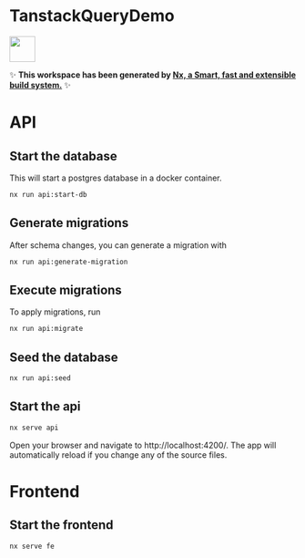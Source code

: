 # TanstackQueryDemo

<a alt="Nx logo" href="https://nx.dev" target="_blank" rel="noreferrer"><img src="https://raw.githubusercontent.com/nrwl/nx/master/images/nx-logo.png" width="45"></a>

✨ **This workspace has been generated by [Nx, a Smart, fast and extensible build system.](https://nx.dev)** ✨

# API

## Start the database

This will start a postgres database in a docker container.

```bash
nx run api:start-db
```

## Generate migrations

After schema changes, you can generate a migration with

```bash
nx run api:generate-migration
```

## Execute migrations

To apply migrations, run

```bash
nx run api:migrate
```

## Seed the database

```bash
nx run api:seed
```

## Start the api

```bash
nx serve api
```

Open your browser and navigate to http://localhost:4200/. The app will automatically reload if you change any of the source files.

# Frontend

## Start the frontend

```bash
nx serve fe
```
